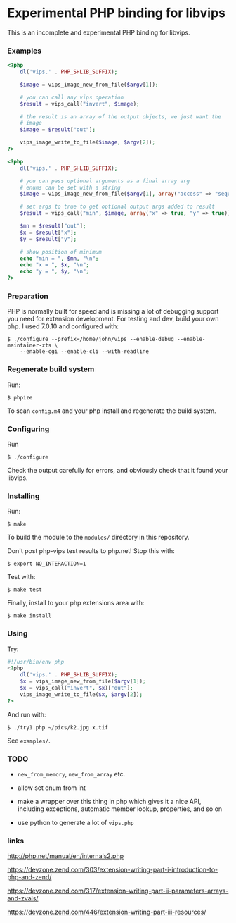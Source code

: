 # Experimental PHP binding for libvips 

This is an incomplete and experimental PHP binding for libvips.

### Examples

```php
<?php
	dl('vips.' . PHP_SHLIB_SUFFIX);

	$image = vips_image_new_from_file($argv[1]);

	# you can call any vips operation 
	$result = vips_call("invert", $image);

	# the result is an array of the output objects, we just want the
	# image
	$image = $result["out"];

	vips_image_write_to_file($image, $argv[2]);
?>
```

```php
<?php
	dl('vips.' . PHP_SHLIB_SUFFIX);

	# you can pass optional arguments as a final array arg
	# enums can be set with a string
	$image = vips_image_new_from_file($argv[1], array("access" => "sequential"));

	# set args to true to get optional output args added to result
	$result = vips_call("min", $image, array("x" => true, "y" => true));

	$mn = $result["out"];
	$x = $result["x"];
	$y = $result["y"];

	# show position of minimum
	echo "min = ", $mn, "\n";
	echo "x = ", $x, "\n";
	echo "y = ", $y, "\n";
?>
```

### Preparation

PHP is normally built for speed and is missing a lot of debugging support you
need for extension development. For testing and dev, build your own php. 
I used 7.0.10 and configured with:

```
$ ./configure --prefix=/home/john/vips --enable-debug --enable-maintainer-zts \
	--enable-cgi --enable-cli --with-readline
```

### Regenerate build system

Run:

```
$ phpize
```

To scan `config.m4` and your php install and regenerate the build system.

### Configuring

Run

```
$ ./configure 
```

Check the output carefully for errors, and obviously check that it found your
libvips.

### Installing

Run:


```
$ make
```

To build the module to the `modules/` directory in this repository. 

Don't post php-vips test results to php.net! Stop this with:


```
$ export NO_INTERACTION=1
```


Test with:


```
$ make test
```

Finally, install to your php extensions area with:

```
$ make install
```

### Using

Try:

```php
#!/usr/bin/env php
<?php
	dl('vips.' . PHP_SHLIB_SUFFIX);
	$x = vips_image_new_from_file($argv[1]);
	$x = vips_call("invert", $x)["out"];
	vips_image_write_to_file($x, $argv[2]);
?>
```

And run with:

```
$ ./try1.php ~/pics/k2.jpg x.tif
```

See `examples/`.

### TODO

* `new_from_memory`, `new_from_array` etc. 

* allow set enum from int

* make a wrapper over this thing in php which gives it a nice API, including
  exceptions, automatic member lookup, properties, and so on

* use python to generate a lot of `vips.php`

### links

http://php.net/manual/en/internals2.php

https://devzone.zend.com/303/extension-writing-part-i-introduction-to-php-and-zend/

https://devzone.zend.com/317/extension-writing-part-ii-parameters-arrays-and-zvals/

https://devzone.zend.com/446/extension-writing-part-iii-resources/

